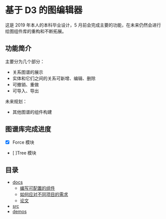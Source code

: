 # 基于 D3 的图编辑器

这是 2019 年本人的本科毕业设计，5 月前会完成主要的功能，在未来仍然会进行绘图组件库的重构和不断拓展。

## 功能简介

主要分为几个部分：

- 关系图谱的展示
- 实体和它们之间的关系可新增、编辑、删除
- 可撤销、重做
- 可导入、导出

未来规划：

- 其他图谱的组件构建

## 图谱库完成进度

- [x] Force 模块
- [ ]Tree 模块

## 目录

- [docs](./docs)
  - [编写可配置的组件](./docs/编写可配置的组件.md)
  - [如何应对不同项目的需求](./docs/如何应对不同项目的需求.md)
  - [论文](./docs/论文.md)
- [src](./src)
- [demos](./demos)